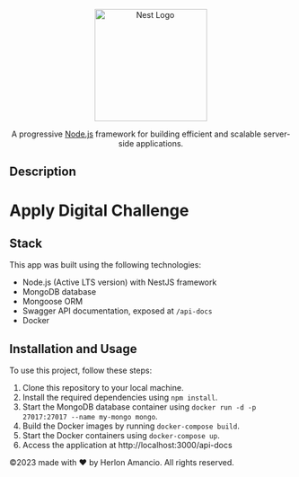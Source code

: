 <p align="center">
  <a href="https://nestjs.com/" target="blank"><img src="https://nestjs.com/img/logo-small.svg" width="200" alt="Nest Logo" /></a>
</p>

<p align="center">
  A progressive <a href="http://nodejs.org" target="_blank">Node.js</a> framework for building efficient and scalable server-side applications.
</p>

## Description

# Apply Digital Challenge

## Stack

This app was built using the following technologies:
- Node.js (Active LTS version) with NestJS framework
- MongoDB database
- Mongoose ORM
- Swagger API documentation, exposed at `/api-docs`
- Docker

## Installation and Usage
To use this project, follow these steps:

1. Clone this repository to your local machine.
2. Install the required dependencies using `npm install`.
3. Start the MongoDB database container using `docker run -d -p 27017:27017 --name my-mongo mongo`.
4. Build the Docker images by running `docker-compose build`.
5. Start the Docker containers using `docker-compose up`.
6. Access the application at http://localhost:3000/api-docs


©2023 made with ❤️ by Herlon Amancio. All rights reserved.
